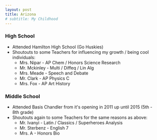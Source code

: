 ```yaml
---
layout: post
title: Arizona
# subtitle: My Childhood
---
```


### High School
* Attended Hamilton High School (Go Huskies)
* Shoutouts to some Teachers for influencing my growth / being cool individuals:
    * Mrs. Nipar - AP Chem / Honors Science Research
    * Mr. Mckinley - Multi / Diffeq / Lin Alg
    * Mrs. Meade - Speech and Debate
    * Mr. Clark - AP Physics C
    * Mrs. Fox - AP Art History

### Middle School
* Attended Basis Chandler from it's opening in 2011 up until 2015 (5th - 8th grade)
* Shoutouts again to some Teachers for the same reasons as above:
    * Mr. Ivanyi - Latin / Classics / Superheroes Analysis
    * Mr. Sterbenz - English 7
    * Mrs. A - Honors Bio


